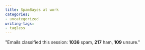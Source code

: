 ```yaml
---
title: SpamBayes at work
categories:
- uncategorized
writing-tags:
- tagless
---
```


"Emails classified this session: **1036** spam, **217** ham, **109** unsure."
